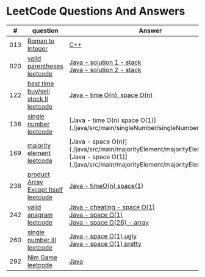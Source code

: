 # LeetCode Questions And Answers
 
| # | question | Answer |level|
|---| ----- | -------- | ---- |
|013|[Roman to Integer](https://leetcode.com/problems/roman-to-integer/)| [C++](./cpp/013RomanToInteger.cpp)| easy |
|020|[valid parentheses](./java/src/main/validParentheses/question.md) <br/>[leetcode](https://leetcode.com/problems/valid-parentheses/)| [Java - solution 1 - stack](./java/src/main/validParentheses/validParentheses1.java)  <br/> [Java - solution 2 - stack](./java/src/main/validParentheses/validParentheses2.java)| easy |
|122|[best time buy/sell stock II](./java/src/main/bestTimeToBuySellStockII/question.md)<br/>[leetcode](https://leetcode.com/problems/best-time-to-buy-and-sell-stock-ii/)| [Java - time O(n), space O(n)](./java/src/main/bestTimeToBuySellStockII/BestTimeBuySellStockII.java)| medium |
|136|[single number](./java/src/main/singleNumber/question.md)</br>[leetcode](https://leetcode.com/problems/single-number/) | [Java - time O(n) space O(1)] (./java/src/main/singleNumber/singleNumber.java)| medium |
|169|[majority element](./java/src/main/majorityElement/question.md) <br/>[leetcode](https://leetcode.com/problems/majority-element/)| [Java - space O(n)] (./java/src/main/majorityElement/majorityElement1.java) <br/> [Java - space O(1)] (./java/src/main/majorityElement/majorityElement2.java)| easy |
|238|[product Array Except Itself](./java/src/main/prodArrayExceptSelf/question.md)<br/>[leetcode](https://leetcode.com/problems/product-of-array-except-self/)|[Java - timeO(n) space(1)](./java/src/main/prodArrayExceptSelf/prodArrayExceptSelf.java)|medium|
|242|[valid anagram](./java/src/main/validAnagram/question.md)<br/>[leetcode](https://leetcode.com/problems/valid-anagram/)| [Java - cheating - space O(1)](./java/src/main/validAnagram/ValidAnagramWrongSolution.java)<br/> [Java - space O(1)](./java/src/main/validAnagram/ValidAnagram1.java) <br/> [Java - space O(26) - array](./java/src/main/validAnagram/ValidAnagram2.java) | easy |
|260| [single number III](./java/src/main/singleNumberIII/question.md)<br/>[leetcode](https://leetcode.com/problems/single-number-iii/)| [Java - space O(1) ugly](./java/src/main/singleNumberIII/singleNumberIIIUgly.java)<br/> [Java - space O(1) pretty](./java/src/main/singleNumberIII/singleNumberIIIPretty.java)|medium |
|292|[Nim Game](./java/src/main/nimGame/Question.md)<br/>[leetcode](https://leetcode.com/problems/nim-game/) | [Java](./java/src/main/nimGame/nimGame.java)| easy |
